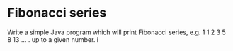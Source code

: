 # Fibonacci series

Write a simple Java program which will print Fibonacci series, e.g. 1 1 2 3 5 8 13 ... . up to a given number. i

